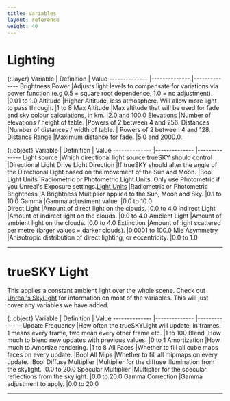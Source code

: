 ```yaml
---
title: Variables
layout: reference
weight: 40
---
```







Lighting
====================

{:.layer}
Variable                                                                        |       Definition                                                                                                                                                                                                                                                      |       Value
--------------                                                          |--------------                                                                                                                                                                                                                                                 |--------------
Brightness Power                                                        |Adjusts light levels to compensate for variations via power function (e.g 0.5 = square root dependence, 1.0 = no adjustment).                  |0.01 to 1.0 
Altitude                                                                        |Higher Altitude, less atmosphere. Will allow more light to pass through.                                                                                                                               |1 to 8
Max Altitude                                                            |Max altitude that will be used for fade and sky colour calculations, in km.                                                                                                                    |2.0 and 100.0
Elevations                                                                      |Number of elevations / height of table.                                                                                                                                                                                                |Powers of 2 between 4 and 256.
Distances                                                                       |Number of distances / width of table.                                                                                                                                                                                                  | Powers of 2 between 4 and 128.
Distance Range                                                          |Maximum distance for fade.                                                                                                                                                                                                                     |5.0 and 2000.0.


{:.object}
Variable                                                                        |       Definition                                                                                                                                                                                                                                                      |       Value
--------------                                                          |--------------                                                                                                                                                                                                                                                 |--------------
Light source                                                            |Which directional light source trueSKY should control                                                                                                                                                                  |Directional Light
Drive Light Direction                                           |If trueSKY should alter the angle of the Directional Light based on the movement of the Sun and Moon.                                                                  |Bool
Light Units                                                             |Radiometric or Photometric Light Units. Only use Photometric if you Unreal's Exposure settings.[Light Units](tutorials.html#light-units)       |Radiometric or Photometric
Brightness                                                                      |A Brightness Multiplier applied to the Sun, Moon and Sky.                                                                                                                                                              |0.1 to 10.0
Gamma                                                                           |Gamma adjustment value.                                                                                                                                                                                                                                |0.0 to 10.0                                    
Direct Light                                                            |Amount of direct light on the clouds.                                                                                                                                                                                                  |0.0 to 4.0
Indirect Light                                                          |Amount of indirect light on the clouds.                                                                                                                                                                                                |0.0 to 4.0
Ambient Light                                                           |Amount of ambient light on the clouds.                                                                                                                                                                                                 |0.0 to 4.0
Extinction                                                                      |Amount of light scattered per metre (larger values = darker clouds).                                                                                                                                   |0.0001 to 100.0
Mie Asymmetry                                                           |Anisotropic distribution of direct lighting, or eccentricity.                                                                                                                                                  |0.0 to 1.0



<hr>

trueSKY Light
==================
This applies a constant ambient light over the whole scene. Check out [Unreal's SkyLight](https://docs.unrealengine.com/en-US/Engine/Rendering/LightingAndShadows/LightTypes/SkyLight/index.html) for information on most of the variables. This will just cover any variables we have added.

{:.object}
Variable                                                                        |       Definition                                                                                                                                                                                              |       Value
--------------                                                          |--------------                                                                                                                                                                                         |--------------
Update Frequency                                                        |How often the trueSKYLight will update, in frames. 1 means every frame, two mean every other frame etc.        |1 to 100
Blend                                                                           |How much to blend new updates with previous values.                                                                                                            |0 to 1
Amortization                                                            |How much to Amortize rendering.                                                                                                                                                        |1 to 8
All Faces                                                                       |Whether to fill all cube maps faces on every update.                                                                                                           |Bool
All Mips                                                                        |Whether to fill all mipmaps on every update.                                                                                                                           |Bool
Diffuse Multiplier                                                      |Multiplier for the diffuse illumination from the skylight.                                                                                                     |0.0 to 20.0
Specular Multiplier                                                     |Multiplier for the specular reflections from the skylight.                                                                                                     |0.0 to 20.0
Gamma Correction                                                        |Gamma adjustment to apply.                                                                                                                                                             |0.0 to 20.0


<hr>


